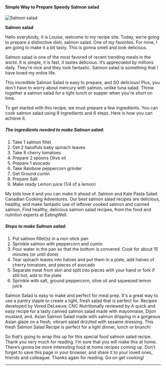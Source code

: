             

#### Simple Way to Prepare Speedy Salmon salad

![Salmon salad](https://img-global.cpcdn.com/recipes/b8e1380a5d39f032/751x532cq70/salmon-salad-recipe-main-photo.jpg)

**Salmon salad**

Hello everybody, it is Louise, welcome to my recipe site. Today, we’re going to prepare a distinctive dish, salmon salad. One of my favorites. For mine, I am going to make it a bit tasty. This is gonna smell and look delicious.

Salmon salad is one of the most favored of recent trending meals in the world. It is simple, it is fast, it tastes delicious. It’s appreciated by millions daily. They’re nice and they look fantastic. Salmon salad is something that I have loved my entire life.

This incredible Salmon Salad is easy to prepare, and SO delicious! Plus, you don't have to worry about mercury with salmon, unlike tuna salad. Throw together a salmon salad for a light lunch or supper when you're short on time.

To get started with this recipe, we must prepare a few ingredients. You can cook salmon salad using 9 ingredients and 6 steps. Here is how you can achieve it.

##### The ingredients needed to make Salmon salad:

1.  Take 1 salmon fillet
2.  Get 2 handfuls baby spinach leaves
3.  Take 8 cherry tomatoes
4.  Prepare 2 spoons Olive oil
5.  Prepare 1 avocado
6.  Take Rainbow peppercorn grinder
7.  Get Ground cumin
8.  Prepare Salt
9.  Make ready Lemon juice (1/4 of a lemon)

My kids love it and you can make it ahead of. Salmon and Kale Pasta Salad Canadian Cooking Adventures. Our best salmon salad recipes are delicious, healthy, and make fantastic use of leftover cooked salmon and canned salmon. Find healthy, delicious salmon salad recipes, from the food and nutrition experts at EatingWell.

##### Steps to make Salmon salad:

1.  Put salmon fillet(s) in a non-stick pan
2.  Sprinkle salmon with peppercorn and cumin
3.  Pour water in the pan so that the bottom is convered. Cook for about 15 minutes (or until done)
4.  Tear spinach leaves into halves and put them in a plate, add halves of cherry tomatoes, and pieces of avocado
5.  Separate meat from skin and split into pieces with your hand or fork if still hot, add to the plate
6.  Sprinkle with salt, ground peppercorn, olive oil and squeezed lemon juice

Salmon Salad is easy to make and perfect for meal prep. It's a great way to use a pantry staple to create a light, fresh salad that is perfect for. Recipes developed by Vered DeLeeuw, CNC Nutritionally reviewed by A quick and easy recipe for a tasty canned salmon salad made with mayonnaise, Dijon mustard, and. Asian Salmon Salad made with salmon dripping in a gorgeous Asian glaze on a fresh, vibrant salad drizzled with sesame dressing. This fresh Salmon Salad Recipe is perfect for a light dinner, lunch or brunch!

So that’s going to wrap this up for this special food salmon salad recipe. Thank you very much for reading. I’m sure that you will make this at home. There’s gonna be more interesting food at home recipes coming up. Don’t forget to save this page in your browser, and share it to your loved ones, friends and colleague. Thanks again for reading. Go on get cooking!

* * *